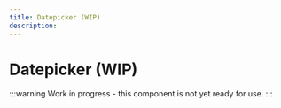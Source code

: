 ```yaml
---
title: Datepicker (WIP)
description: 
---
```


# Datepicker (WIP)

:::warning
Work in progress - this component is not yet ready for use.
:::

